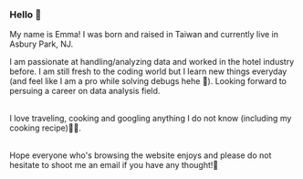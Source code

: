 ### Hello :hatching_chick:	

My name is Emma! I was born and raised in Taiwan and currently live in Asbury Park, NJ.<br/>

I am passionate at handling/analyzing data and worked in the hotel industry before. I am still fresh to the coding world but I learn new things everyday (and feel like I am a pro while solving debugs hehe :space_invader:). Looking forward to persuing a career on data analysis field.<br/><br/>

I love traveling, cooking and googling anything I do not know (including my cooking recipe):avocado::bento:.<br/><br/>

Hope everyone who's browsing the website enjoys and please do not hesitate to shoot me an email if you have any thought!:slightly_smiling_face:
